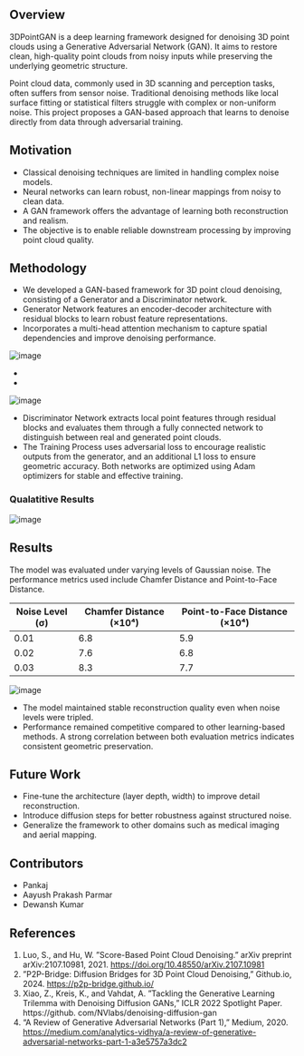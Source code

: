 ## Overview

3DPointGAN is a deep learning framework designed for denoising 3D point clouds using a Generative Adversarial Network (GAN). It aims to restore clean, high-quality point clouds from noisy inputs while preserving the underlying geometric structure.

Point cloud data, commonly used in 3D scanning and perception tasks, often suffers from sensor noise. Traditional denoising methods like local surface fitting or statistical filters struggle with complex or non-uniform noise. This project proposes a GAN-based approach that learns to denoise directly from data through adversarial training.


## Motivation

- Classical denoising techniques are limited in handling complex noise models.
- Neural networks can learn robust, non-linear mappings from noisy to clean data.
- A GAN framework offers the advantage of learning both reconstruction and realism.
- The objective is to enable reliable downstream processing by improving point cloud quality.


## Methodology

- We developed a GAN-based framework for 3D point cloud denoising, consisting of a Generator and a Discriminator network.
- Generator Network features an encoder-decoder architecture with residual blocks to learn robust feature representations.
- Incorporates a multi-head attention mechanism to capture spatial dependencies and improve denoising performance.

  
![image](https://github.com/user-attachments/assets/253d4c11-927c-41e7-9843-4697d8a71136)

-
-

![image](https://github.com/user-attachments/assets/afe69619-2fdd-4a51-a7a9-7812fbd7b5b2)


- Discriminator Network extracts local point features through residual blocks and evaluates them through a fully connected network to distinguish between real and generated point clouds.
- The Training Process uses adversarial loss to encourage realistic outputs from the generator, and an additional L1 loss to ensure geometric accuracy. Both networks are optimized using Adam optimizers for stable   and effective training.



### Qualatitive Results
![image](https://github.com/user-attachments/assets/f0d03e97-3f27-4930-a5de-9f0365b2352c)



## Results

The model was evaluated under varying levels of Gaussian noise. The performance metrics used include Chamfer Distance and Point-to-Face Distance.

| Noise Level (σ) | Chamfer Distance (×10⁴) | Point-to-Face Distance (×10⁴) |
|------------------|--------------------------|-------------------------------|
| 0.01             | 6.8                      | 5.9                           |
| 0.02             | 7.6                      | 6.8                           |
| 0.03             | 8.3                      | 7.7                           |

![image](https://github.com/user-attachments/assets/3c11bc84-e07c-490c-baeb-06eef7cf3546)
- The model maintained stable reconstruction quality even when noise levels were tripled.
- Performance remained competitive compared to other learning-based methods.
A strong correlation between both evaluation metrics indicates consistent geometric preservation.


## Future Work

- Fine-tune the architecture (layer depth, width) to improve detail reconstruction.
- Introduce diffusion steps for better robustness against structured noise.
- Generalize the framework to other domains such as medical imaging and aerial mapping.


## Contributors
  
- Pankaj
- Aayush Prakash Parmar
- Dewansh Kumar


## References

1. Luo, S., and Hu, W. ”Score-Based Point Cloud Denoising.” arXiv preprint arXiv:2107.10981, 2021. https://doi.org/10.48550/arXiv.2107.10981
2. ”P2P-Bridge: Diffusion Bridges for 3D Point Cloud Denoising,” Github.io, 2024. https://p2p-bridge.github.io/
3. Xiao, Z., Kreis, K., and Vahdat, A. ”Tackling the Generative Learning Trilemma with Denoising Diffusion GANs,” ICLR 2022 Spotlight Paper. https://github. com/NVlabs/denoising-diffusion-gan
4. “A Review of Generative Adversarial Networks (Part 1),” Medium, 2020. https://medium.com/analytics-vidhya/a-review-of-generative-adversarial-networks-part-1-a3e5757a3dc2
